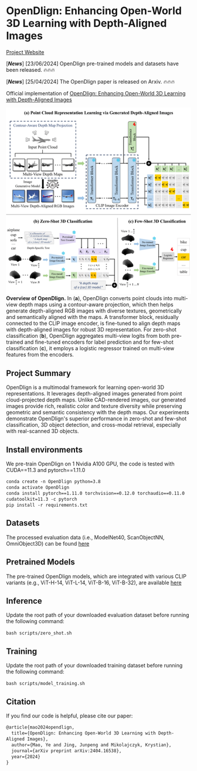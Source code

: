 # OpenDlign: Enhancing Open-World 3D Learning with Depth-Aligned Images
[Project Website](https://Yebulabula.github.io/OpenDlign/)

[***News***] [23/06/2024] OpenDlign pre-trained models and datasets have been released. 🔥🔥🔥

[***News***] [25/04/2024] The OpenDlign paper is released on Arxiv. 🔥🔥🔥

Official implementation of [OpenDlign: Enhancing Open-World 3D Learning with Depth-Aligned Images](https://arxiv.org/abs/2404.16538)

![avatar](img/architecture.png)
**Overview of OpenDlign.** In (**a**), OpenDlign converts point clouds into multi-view depth maps using a contour-aware projection, which then helps generate depth-aligned RGB images with diverse textures, geometrically and semantically aligned with the maps. A transformer block, residually connected to the CLIP image encoder, is fine-tuned to align depth maps with depth-aligned images for robust 3D representation. For zero-shot classification (**b**), OpenDlign aggregates multi-view logits from both pre-trained and fine-tuned encoders for label prediction and for few-shot classification (**c**), it employs a logistic regressor trained on multi-view features from the encoders.
## Project Summary
OpenDlign is a multimodal framework for learning open-world 3D representations. It leverages depth-aligned images generated from point cloud-projected depth maps. Unlike CAD-rendered images, our generated images provide rich, realistic color and texture diversity while preserving geometric and semantic consistency with the depth maps. Our experiments demonstrate OpenDlign's superior performance in zero-shot and few-shot classification, 3D object detection, and cross-modal retrieval, especially with real-scanned 3D objects.

## Install environments
We pre-train OpenDlign on 1 Nvidia A100 GPU, the code is tested with CUDA==11.3 and pytorch==1.11.0
```
conda create -n OpenDlign python=3.8
conda activate OpenDlign
conda install pytorch==1.11.0 torchvision==0.12.0 torchaudio==0.11.0 cudatoolkit=11.3 -c pytorch
pip install -r requirements.txt
```

## Datasets
The processed evaluation data (i.e., ModelNet40, ScanObjectNN, OmniObject3D) can be found [here](https://huggingface.co/datasets/OpenDlign/OpenDlign-Datasets)

## Pretrained Models
The pre-trained OpenDlign models, which are integrated with various CLIP variants (e.g., ViT-H-14, ViT-L-14, ViT-B-16, ViT-B-32), are available [here](https://huggingface.co/OpenDlign/OpenDlign-Models)

## Inference
Update the root path of your downloaded evaluation dataset before running the following command:

```bash scripts/zero_shot.sh```

## Training
Update the root path of your downloaded training dataset before running the following command:

```bash scripts/model_training.sh```

## Citation

If you find our code is helpful, please cite our paper:

```
@article{mao2024opendlign,
  title={OpenDlign: Enhancing Open-World 3D Learning with Depth-Aligned Images},
  author={Mao, Ye and Jing, Junpeng and Mikolajczyk, Krystian},
  journal={arXiv preprint arXiv:2404.16538},
  year={2024}
}
